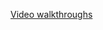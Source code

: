 [Video walkthroughs](https://youtube.com/playlist?list=PLBODEqHSvpFLDhRAc7cKtfq0G3Bgwiq4E&si=bWXrm86qe_lxToJf)
